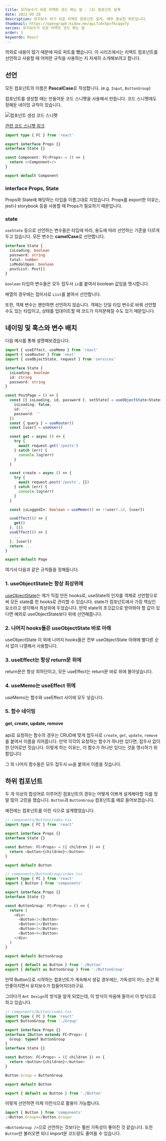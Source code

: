 ```yaml
---
title: 유지보수가 쉬운 리액트 코드 짜는 법 - (3) 컴포넌트 설계
date: 2022-05-28
description: 유지보수 하기 쉬운 리액트 컴포넌트 설게. 매우 종요한 파트입니다.
thumbnail: https://opengraph.kidow.me/api?id=5pvfkcqqo7y
series: 유지보수가 쉬운 리액트 코드 짜는 법
order: 3
keywords: React
---
```


<!-- toc -->

의외로 내용이 많기 때문에 따로 파트를 뺐습니다. 이 시리즈에서는 리액트 컴포넌트를 선언하고 사용할 때 어떠한 규칙을 사용하는 지 자세히 소개해보려고 합니다.

## 선언

모든 컴포넌트의 이름은 **PascalCase**로 작성합니다. (e.g. `Input`, `ButtonGroup`)

컴포넌트를 생성할 때는 만들어둔 코드 스니펫을 사용해서 만듭니다. 코드 스니펫에도 정해둔 네이밍 규칙이 있습니다.

![컴포넌트 생성 코드 스니펫](component_snippet.gif)

[관련 코드 스니펫 링크](https://archive.kidow.me/docs/settings/Code%20Snippets)

```typescript
import type { FC } from 'react'

export interface Props {}
interface State {}

const Component: FC<Props> = () => {
  return <>Component</>
}

export default Component
```

### interface Props, State

Props와 State에 해당하는 타입을 이름그대로 지었습니다. Props를 export한 이유는, jest나 storybook 등을 사용할 때 Props가 필요하기 때문입니다.

### state

`useState` 등으로 선언하는 변수들은 타입에 따라, 용도에 따라 선언하는 기준을 다르게 두고 있습니다. 모든 변수는 **camelCase**로 선언합니다.

```typescript
interface State {
  isLoading: boolean
  password: string
  total: number
  isModalOpen: boolean
  postList: Post[]
}
```

`boolean` 타입의 변수들은 모두 접두사 `is`를 붙여서 boolean 값임을 명시합니다.

배열의 경우에는 접미사로 `List`를 붙여서 선언합니다.

또한, 객체 변수는 왠만하면 선언하지 않습니다. 객체는 단일 타입 변수로 바꿔 선언할 수도 있는 타입이고, 상태를 업데이트할 때 코드가 지저분해질 수도 있기 때문입니다.

## 네이밍 및 훅스와 변수 배치

다음 예시를 통해 설명해보겠습니다.

```typescript
import { useEffect, useMemo } from 'react'
import { useRouter } from 'next'
import { useObjectState, request } from 'services'

interface State {
  isLoading: boolean
  id: string
  password: string
}

const PostPage = () => {
  const [{ isLoading, id, password }, setState] = useObjectState<State>({
    isLoading: false,
    id: '',
    password: ''
  })
  const { query } = useRouter()
  const [user] = useUser()

  const get = async () => {
    try {
      await request.get('/posts')
    } catch (err) {
      console.log(err)
    }
  }

  const create = async () => {
    try {
      await request.post('/posts', {})
    } catch (err) {
      console.log(err)
    }
  }

  const isLoggedIn: boolean = useMemo(() => !!user?.id, [user])

  useEffect(() => {
    get()
  }, [])
  useEffect(() => {
    ...
  }, [user])
  return ...
}

export default Page
```

여기서 다음과 같은 규칙들을 정해둡니다.

### 1. useObjectState는 항상 최상위에

[useObjectState](https://archive.kidow.me/docs/hooks/useObjectState)는 제가 직접 만든 hooks로, useState의 인자를 객체로 선언함으로써 모든 state를 한 hooks로 관리할 수 있습니다. state가 컴포넌트에서 가장 핵심인 요소라고 생각해서 최상위에 두었습니다. 만약 state의 초깃값으로 받아와야 할 값이 있다면 예외로 useObjectState보다 위에 선언해줍니다.

### 2. 나머지 hooks들은 useObjectState 바로 아래

useObjectState 이 외에 나머지 hooks들은 전부 useObjectState 아래에 별다른 순서 없이 나열해서 사용합니다.

### 3. useEffect는 항상 return문 위에

return문은 항상 최하단이고, 모든 useEffect는 return문 바로 위에 몰아넣습니다.

### 4. useMemo는 useEffect 위에

useMemo는 함수와 useEffect 사이에 모두 넣습니다.

### 5. 함수 네이밍

#### get, create, update, remove

api로 요청하는 함수의 경우는 CRUD에 맞게 접두사로 `create`, `get`, `update`, `remove`를 붙여서 이름을 지어줍니다. 만약 각각의 요청하는 함수가 하나만 있다면, 접두사 없이 한 단어로만 짓습니다. 이렇게 하는 이유는, 이 함수가 하나만 있다는 것을 명시하기 위함입니다.

그 외 나머지 함수들은 모두 접두사 `on`을 붙여서 이름을 짓습니다.

## 하위 컴포넌트

두 개 이상의 합성어로 이루어진 컴포넌트의 경우는 어떻게 이쁘게 설계해야할 지를 정말 많이 고민을 했습니다. `Button`과 `ButtonGroup` 컴포넌트를 예로 들어보겠습니다.

예전에는 컴포넌트를 이런 식으로 설계했었습니다.

```typescript
// components/Button/index.tsx
import type { FC } from 'react'

export interface Props {}
interface State {}

const Button: FC<Props> = ({ children }) => {
  return <button>{children}</button>
}

export default Button
```

```typescript
// components/ButtonGroup/index.tsx
import type { FC } from 'react'
import { Button } from 'components'

export interface Props {}
interface State {}

const ButtonGroup: FC<Props> = () => {
  return (
    <div>
      <Button>1</Button>
      <Button>2</Button>
      <Button>3</Button>
      <Button>4</Button>
    </div>
  )
}

export default ButtonGroup
```

```typescript
export { default as Button } from './Button'
export { default as ButtonGroup } from './ButtonGroup'
```

만약 Button으로 시작하는 컴포넌트가 계속해서 생길 경우에는, 가독성이 어느 순간 확 안좋아지면서 유지보수가 힘들어지더라구요.

그러다가 `Ant Design`의 방식을 알게 되었는데, 이 방식이 마음에 들어서 이 방식으로 하고 있습니다.

```typescript
// components/Button/index.tsx
import type { FC } from 'react'
import ButtonGroup from './Group'

export interface Props {}
interface IButton extends FC<Props> {
  Group: typeof ButtonGroup
}
interface State {}

const Button: FC<Props> = ({ children }) => {
  return <button>{children}</button>
}

Button.Group = ButtonGroup

export default Button
```

```typescript
export { default as Button } from './Button'
```

이렇게 선언하면 이제 이런식으로 활용이 가능합니다.

```typescript
import { Button } from 'components'
;<Button.Group></Button.Group>
```

`<ButtonGroup />`으로 선언하는 것보다는 훨씬 가독성이 좋아진 것 같습니다. 또한 `Button`만 불러오면 되니 import문 코드량도 줄어들 수 있습니다.
